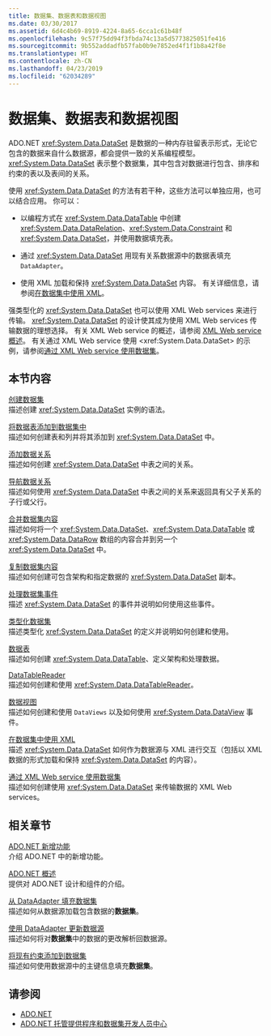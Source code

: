 ```yaml
---
title: 数据集、数据表和数据视图
ms.date: 03/30/2017
ms.assetid: 6d4c4b69-8919-4224-8a65-6cca1c61b48f
ms.openlocfilehash: 9c57f75dd94f3fbda74c13a5d5773825051fe416
ms.sourcegitcommit: 9b552addadfb57fab0b9e7852ed4f1f1b8a42f8e
ms.translationtype: HT
ms.contentlocale: zh-CN
ms.lasthandoff: 04/23/2019
ms.locfileid: "62034289"
---
```

# <a name="datasets-datatables-and-dataviews"></a>数据集、数据表和数据视图
ADO.NET <xref:System.Data.DataSet> 是数据的一种内存驻留表示形式，无论它包含的数据来自什么数据源，都会提供一致的关系编程模型。 <xref:System.Data.DataSet> 表示整个数据集，其中包含对数据进行包含、排序和约束的表以及表间的关系。  
  
 使用 <xref:System.Data.DataSet> 的方法有若干种，这些方法可以单独应用，也可以结合应用。 你可以：  
  
- 以编程方式在 <xref:System.Data.DataTable> 中创建 <xref:System.Data.DataRelation>、<xref:System.Data.Constraint> 和 <xref:System.Data.DataSet>，并使用数据填充表。  
  
- 通过 <xref:System.Data.DataSet> 用现有关系数据源中的数据表填充 `DataAdapter`。  
  
- 使用 XML 加载和保持 <xref:System.Data.DataSet> 内容。 有关详细信息，请参阅[在数据集中使用 XML](../../../../../docs/framework/data/adonet/dataset-datatable-dataview/using-xml-in-a-dataset.md)。  
  
 强类型化的 <xref:System.Data.DataSet> 也可以使用 XML Web services 来进行传输。 <xref:System.Data.DataSet> 的设计使其成为使用 XML Web services 传输数据的理想选择。 有关 XML Web service 的概述，请参阅 [XML Web service 概述](https://docs.microsoft.com/previous-versions/dotnet/netframework-4.0/w9fdtx28(v=vs.100))。 有关通过 XML Web service 使用 <xref:System.Data.DataSet> 的示例，请参阅[通过 XML Web service 使用数据集](../../../../../docs/framework/data/adonet/dataset-datatable-dataview/consuming-a-dataset-from-an-xml-web-service.md)。  
  
## <a name="in-this-section"></a>本节内容  
 [创建数据集](../../../../../docs/framework/data/adonet/dataset-datatable-dataview/creating-a-dataset.md)  
 描述创建 <xref:System.Data.DataSet> 实例的语法。  
  
 [将数据表添加到数据集中](../../../../../docs/framework/data/adonet/dataset-datatable-dataview/adding-a-datatable-to-a-dataset.md)  
 描述如何创建表和列并将其添加到 <xref:System.Data.DataSet> 中。  
  
 [添加数据关系](../../../../../docs/framework/data/adonet/dataset-datatable-dataview/adding-datarelations.md)  
 描述如何创建 <xref:System.Data.DataSet> 中表之间的关系。  
  
 [导航数据关系](../../../../../docs/framework/data/adonet/dataset-datatable-dataview/navigating-datarelations.md)  
 描述如何使用 <xref:System.Data.DataSet> 中表之间的关系来返回具有父子关系的子行或父行。  
  
 [合并数据集内容](../../../../../docs/framework/data/adonet/dataset-datatable-dataview/merging-dataset-contents.md)  
 描述如何将一个 <xref:System.Data.DataSet>、<xref:System.Data.DataTable> 或 <xref:System.Data.DataRow> 数组的内容合并到另一个 <xref:System.Data.DataSet> 中。  
  
 [复制数据集内容](../../../../../docs/framework/data/adonet/dataset-datatable-dataview/copying-dataset-contents.md)  
 描述如何创建可包含架构和指定数据的 <xref:System.Data.DataSet> 副本。  
  
 [处理数据集事件](../../../../../docs/framework/data/adonet/dataset-datatable-dataview/handling-dataset-events.md)  
 描述 <xref:System.Data.DataSet> 的事件并说明如何使用这些事件。  
  
 [类型化数据集](../../../../../docs/framework/data/adonet/dataset-datatable-dataview/typed-datasets.md)  
 描述类型化 <xref:System.Data.DataSet> 的定义并说明如何创建和使用。  
  
 [数据表](../../../../../docs/framework/data/adonet/dataset-datatable-dataview/datatables.md)  
 描述如何创建 <xref:System.Data.DataTable>、定义架构和处理数据。  
  
 [DataTableReader](../../../../../docs/framework/data/adonet/dataset-datatable-dataview/datatablereaders.md)  
 描述如何创建和使用 <xref:System.Data.DataTableReader>。  
  
 [数据视图](../../../../../docs/framework/data/adonet/dataset-datatable-dataview/dataviews.md)  
 描述如何创建和使用 `DataViews` 以及如何使用 <xref:System.Data.DataView> 事件。  
  
 [在数据集中使用 XML](../../../../../docs/framework/data/adonet/dataset-datatable-dataview/using-xml-in-a-dataset.md)  
 描述 <xref:System.Data.DataSet> 如何作为数据源与 XML 进行交互（包括以 XML 数据的形式加载和保持 <xref:System.Data.DataSet> 的内容）。  
  
 [通过 XML Web service 使用数据集](../../../../../docs/framework/data/adonet/dataset-datatable-dataview/consuming-a-dataset-from-an-xml-web-service.md)  
 描述如何创建使用 <xref:System.Data.DataSet> 来传输数据的 XML Web services。  
  
## <a name="related-sections"></a>相关章节  
 [ADO.NET 新增功能](../../../../../docs/framework/data/adonet/whats-new.md)  
 介绍 ADO.NET 中的新增功能。  
  
 [ADO.NET 概述](../../../../../docs/framework/data/adonet/ado-net-overview.md)  
 提供对 ADO.NET 设计和组件的介绍。  
  
 [从 DataAdapter 填充数据集](../../../../../docs/framework/data/adonet/populating-a-dataset-from-a-dataadapter.md)  
 描述如何从数据源加载包含数据的**数据集**。  
  
 [使用 DataAdapter 更新数据源](../../../../../docs/framework/data/adonet/updating-data-sources-with-dataadapters.md)  
 描述如何将对**数据集**中的数据的更改解析回数据源。  
  
 [将现有约束添加到数据集](../../../../../docs/framework/data/adonet/adding-existing-constraints-to-a-dataset.md)  
 描述如何使用数据源中的主键信息填充**数据集**。  
  
## <a name="see-also"></a>请参阅

- [ADO.NET](../../../../../docs/framework/data/adonet/index.md)
- [ADO.NET 托管提供程序和数据集开发人员中心](https://go.microsoft.com/fwlink/?LinkId=217917)
